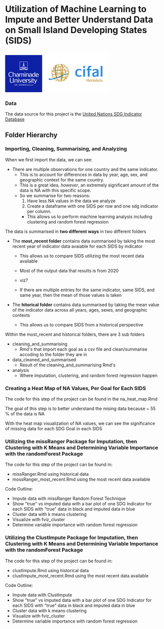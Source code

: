 # Utilization of Machine Learning to Impute and Better Understand Data on Small Island Developing States (SIDS)



<img src="visualizations/cuh_logo.png" width="120" /> <img src="visualizations/cifal_logo.png" width="210" />





### Data

The data source for this project is the [United Nations SDG Indicator Database](https://unstats.un.org/sdgs/dataportal/database)


## Folder Hierarchy
### Importing, Cleaning, Summarising, and Analyzing

When we first import the data, we can see:
  - There are multiple observations for one country and the same indicator. 
      - This is to account for differences in data by year, age, sex, and geographic context for the same country.
      - This is a great idea, *however*, an extremely significant amount of the data is NA with this specific scope. 
      - So we summarise for two reasons:
        1. Have less NA values in the data we analyze
        2. Create a dataframe with one SIDS per row and one sdg indicator per column.
          - This allows us to perform machine learning analysis including clustering and random forest regression



The data is summarised in **two different ways** in two different folders
  - The **most_recent folder** contains data summarised by taking the most recent year of indicator data avaiable for each SIDS by indicator
    - This allows us to compare SIDS utilizing the most recent data available
    - Most of the output data that results is from 2020
    - viz?
    
    - If there are multiple entries for the same indicator, same SIDS, and same year, then the mean of those values is taken
  
  - The **hitorical folder** contains data summarised by taking the mean value of the indicator data across all years, ages, sexes, and geographic contexts
    - This allows us to compare SIDS from a historical perspective


Within the most_recent and historical folders, there are 3 sub folders
  - cleaning_and_summarising
    - Rmd's that import each goal as a csv file and clean/summarise accoding to the folder they are in
  - data_cleaned_and_summarised
    - Result of the cleaning_and_summarising Rmd's
  - analysis
    - Where imputation, clustering, and random forest regression happen 


### Creating a Heat Map of NA Values, Per Goal for Each SIDS

The code for this step of the project can be found in the na_heat_map.Rmd

The goal of this step is to better understand the mising data because ~ 55 % of the data is NA

With the heat map visualization of NA values, we can see the significance of missing data for each SDG Goal in each SIDS

### Utilizing the missRanger Package for Imputation, then Clustering with K Means and Determining Variable Importance with the randomForest Package

The code for this step of the project can be found in:
  - missRanger.Rmd using historical data
  - mossRanger_most_recent.Rmd using the most recent data available

Code Outline:
  - Impute data with missRanger Random Forest Technique
  - Show "true" vs imputed data with a bar plot of one SDG Indicator for each SIDS with "true" data in black and imputed data in blue
  - Cluster data with k means clustering
  - Visualize with fviz_cluster
  - Determine variable importance with random forest regression

### Utilizing the ClustImpute Package for Imputation, then Clustering with K Means and Determining Variable Importance with the randomForest Package


The code for this step of the project can be found in:
  - clustImpute.Rmd using historical data
  - clustImpute_most_recent.Rmd using the most recent data available


Code Outline:
  - Impute data with ClustImpute
  - Show "true" vs imputed data with a bar plot of one SDG Indicator for each SIDS with "true" data in black and imputed data in blue
  - Cluster data with k means clustering
  - Visualize with fviz_cluster
  - Determine variable importance with random forest regression

